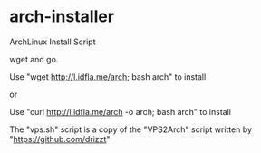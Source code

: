 # arch-installer

ArchLinux Install Script

wget and go.

Use "wget http://l.idfla.me/arch; bash arch" to install

or

Use "curl http://l.idfla.me/arch -o arch; bash arch" to install


The "vps.sh" script is a copy of the "VPS2Arch" script written by "https://github.com/drizzt"
